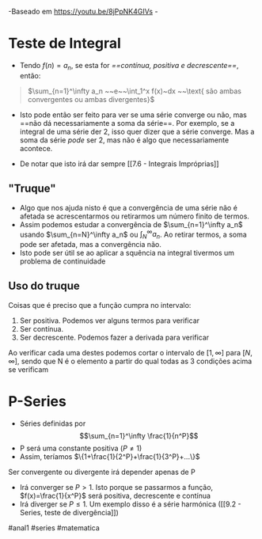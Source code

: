 -Baseado em https://youtu.be/8jPpNK4GIVs -

# Teste de Integral
- Tendo $f(n)=a_n$, se esta for *==contínua, positiva e decrescente==*, então:

> $\sum_{n=1}^\infty a_n ~~e~~\int_1^x f(x)~dx ~~\text{ são ambas convergentes ou ambas divergentes}$

- Isto pode então ser feito para ver se uma série converge ou não, mas ==não dá necessariamente a soma da série==. Por exemplo, se a integral de uma série der 2, isso quer dizer que a série converge. Mas a soma da série *pode* ser 2, mas não é algo que necessariamente acontece.

- De notar que isto irá dar sempre [[7.6 - Integrais Impróprias]]

## "Truque"

- Algo que nos ajuda nisto é que a convergência de uma série não é afetada se acrescentarmos ou retirarmos um número finito de termos.
- Assim podemos estudar a convergência de $\sum_{n=1}^\infty a_n$ usando $\sum_{n=N}^\infty a_n$ ou $\int_N^\infty a_n$. Ao retirar termos, a soma pode ser afetada, mas a convergência não.
- Isto pode ser útil se ao aplicar a squência na integral tivermos um problema de continuidade

## Uso do truque
Coisas que é preciso que a função cumpra no intervalo:
1. Ser positiva. Podemos ver alguns termos para verificar
2. Ser contínua. 
3. Ser decrescente. Podemos fazer a derivada para verificar

Ao verificar cada uma destes podemos cortar o intervalo de $[1,\infty]$ para $[N,\infty]$, sendo que N é o elemento a partir do qual todas as 3 condições acima se verificam

# P-Series
- Séries definidas por
$$\sum_{n=1}^\infty \frac{1}{n^P}$$
- P será uma constante positiva ($P\neq1$)
- Assim, teríamos $\{1+\frac{1}{2^P}+\frac{1}{3^P}+...\}$

Ser convergente ou divergente irá depender apenas de P
- Irá converger se $P>1$. Isto porque se passarmos a função, $f(x)=\frac{1}{x^P}$ será positiva, decrescente e contínua
- Irá diverger se $P \leq 1$. Um exemplo disso é a série harmónica ([[9.2 - Series, teste de divergência]])

#anal1 #series #matematica 